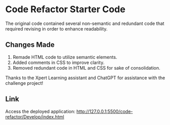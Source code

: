 # Code Refactor Starter Code

The original code contained several non-semantic and redundant code that required revising in order to enhance readability.

## Changes Made

1. Remade HTML code to utilize semantic elements.
2. Added comments in CSS to improve clarity.
3. Removed redundant code in HTML and CSS for sake of consolidation.

Thanks to the Xpert Learning assistant and ChatGPT for assistance with the challenge project!

## Link

Access the deployed application: http://127.0.0.1:5500/code-refactor/Develop/index.html